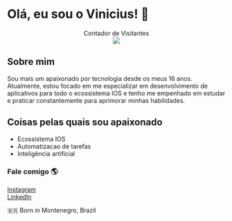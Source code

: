 # Olá, eu sou o Vinicius! 👋

<p align="center"> 
  Contador de Visitantes<br>
  <img src="https://profile-counter.glitch.me/ViniciusWessner/count.svg" />
</p>

## Sobre mim

Sou mais um apaixonado por tecnologia desde os meus 16 anos. Atualmente, estou focado em me especializar em desenvolvimento de aplicativos para todo o ecossistema IOS e tenho me empenhado em estudar e praticar constantemente para aprimorar minhas habilidades. 


## Coisas pelas quais sou apaixonado

- Ecossistema IOS
- Automatizacao de tarefas
- Inteligência artificial

### Fale comigo 🌎

[Instagram](https://www.instagram.com/vinicius.wessner/) <br>
[LinkedIn](https://www.linkedin.com/in/viniciuswessner/) <br>

🇧🇷 Born in Montenegro, Brazil <br>




